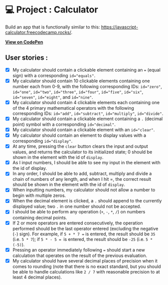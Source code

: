 # 💻 Project : Calculator

Build an app that is functionally similar to this: https://javascript-calculator.freecodecamp.rocks/.

[**View on CodePen**](https://codepen.io/alexis-massa/pen/VwoGveP)

## User stories :
- [x] My calculator should contain a clickable element containing an `=` (equal sign) with a corresponding `id="equals"`.
- [x] My calculator should contain 10 clickable elements containing one number each from 0-9, with the following corresponding IDs: `id="zero"`, `id="one"`, `id="two"`, `id="three"`, `id="four"`, `id="five"`, `id="six"`, `id="seven"`, `id="eight"`, and `id="nine"`.
- [x] My calculator should contain 4 clickable elements each containing one of the 4 primary mathematical operators with the following corresponding IDs: `id="add"`, `id="subtract"`, `id="multiply"`, `id="divide"`.
- [x] My calculator should contain a clickable element containing a `.` (decimal point) symbol with a corresponding `id="decimal"`.
- [x] My calculator should contain a clickable element with an `id="clear"`.
- [x] My calculator should contain an element to display values with a corresponding `id="display"`.
- [x] At any time, pressing the `clear` button clears the input and output values, and returns the calculator to its initialized state; 0 should be shown in the element with the id of `display`.
- [x] As I input numbers, I should be able to see my input in the element with the id of display.
- [x] In any order, I should be able to add, subtract, multiply and divide a chain of numbers of any length, and when I hit =, the correct result should be shown in the element with the id of `display`.
- [x] When inputting numbers, my calculator should not allow a number to begin with multiple zeros.
- [x] When the decimal element is clicked, a `.` should append to the currently displayed value; two `.` in one number should not be accepted.
- [x] I should be able to perform any operation (`+`, `-`, `*`, `/`) on numbers containing decimal points.
- [x] If 2 or more operators are entered consecutively, the operation performed should be the last operator entered (excluding the negative (`-`) sign). For example, if `5 + * 7 =` is entered, the result should be `35` (i.e. `5 * 7`); if `5 * - 5 = `is entered, the result should be `-25` (i.e. `5 * (-5)`).
- [x] Pressing an operator immediately following `=` should start a new calculation that operates on the result of the previous evaluation.
- [x] My calculator should have several decimal places of precision when it comes to rounding (note that there is no exact standard, but you should be able to handle calculations like `2 / 7` with reasonable precision to at least 4 decimal places).